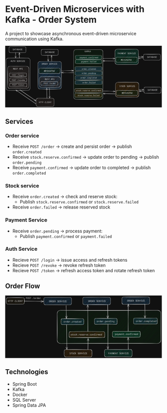 # Event-Driven Microservices with Kafka - Order System
A project to showcase asynchronous event-driven microservice communication using Kafka.

![architecture](https://github.com/szgergo11/order-microservices-spring/blob/master/assets/architecture.png)


## Services

### Order service
* Receive `POST /order` -> create and persist order -> publish `order.created`
* Receive `stock.reserve.confirmed` -> update order to pending -> publish `order.pending`
* Receive `payment.confirmed` → update order to completed -> publish `order.completed`

### Stock service
* Receive `order.created` -> check and reserve stock:
  * Publish `stock.reserve.confirmed` or `stock.reserve.failed`
* Receive `order.failed` -> release reserved stock
    
### Payment Service
* Receive `order.pending` -> process payment:
  * Publish `payment.confirmed` or `payment.failed`

### Auth Service
* Recieve `POST /login` -> issue access and refresh tokens
* Recieve `POST /revoke` -> revoke refresh token
* Recieve `POST /token` -> refresh access token and rotate refresh token


## Order Flow
![flow](https://github.com/szgergo11/order-microservices-spring/blob/master/assets/flow.png)


## Technologies
* Spring Boot
* Kafka
* Docker
* SQL Server
* Spring Data JPA
